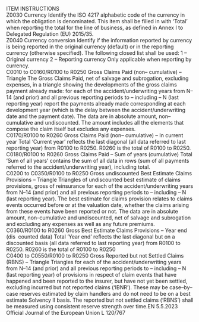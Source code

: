  
ITEM  INSTRUCTIONS  
Z0030  Currency  Identify the ISO 4217 alphabetic code of the currency in which the obligation is 
denominated. 
This item shall be filled in with ‘Total’ when reporting the total for the line of 
business, as defined in Annex I to Delegated Regulation (EU) 2015/35.  
Z0040  Currency conversion  Identify if the information reported by currency is being reported in the original 
currency (default) or in the reporting currency (otherwise specified). The following 
closed list shall be used: 
1 – Original currency 
2 – Reporting currency 
Only applicable when reporting by currency.  
C0010 to 
C0160/R0100 
to R0250  Gross Claims Paid (non– 
cumulative) –Triangle  The Gross Claims Paid, net of salvage and subrogation, excluding expenses, in a 
triangle showing the developments of the gross claims payment already made: for 
each of the accident/underwriting years from N–14 (and prior) and all previous 
reporting periods to – including – N (last reporting year) report the payments 
already made corresponding at each development year (which is the delay 
between the accident/underwriting date and the payment date). 
The data are in absolute amount, non–cumulative and undiscounted. 
The amount includes all the elements that compose the claim itself but excludes 
any expenses.  
C0170/R0100 
to R0260  Gross Claims Paid (non– 
cumulative) – In current year  Total ‘Current year’ reflects the last diagonal (all data referred to last reporting 
year) from R0100 to R0250. 
R0260 is the total of R0100 to R0250.  
C0180/R0100 
to R0260  Gross Claims Paid – Sum of 
years (cumulative)  Total ‘Sum of all years’ contains the sum of all data in rows (sum of all payments 
referred to the accident/underwriting year), including total.  
C0200 to 
C0350/R0100 
to R0250  Gross undiscounted Best 
Estimate Claims Provisions – 
Triangle  Triangles of undiscounted best estimate of claims provisions, gross of reinsurance 
for each of the accident/underwriting years from N–14 (and prior) and all 
previous reporting periods to – including – N (last reporting year). The best 
estimate for claims provision relates to claims events occurred before or at the 
valuation date, whether the claims arising from these events have been reported or 
not. 
The data are in absolute amount, non–cumulative and undiscounted, net of 
salvage and subrogation and excluding any expenses as well as any future 
premiums.  
C0360/R0100 
to R0260  Gross Best Estimate Claims 
Provisions – Year end (dis ­
counted data)  Total ‘Year end’ reflects the last diagonal but on a discounted basis (all data 
referred to last reporting year) from R0100 to R0250. 
R0260 is the total of R0100 to R0250  
C0400 to 
C0550/R0100 
to R0250  Gross Reported but not Settled 
Claims (RBNS) – Triangle  Triangles for each of the accident/underwriting years from N–14 (and prior) and 
all previous reporting periods to – including – N (last reporting year) of provisions 
in respect of claim events that have happened and been reported to the insurer, 
but have not yet been settled, excluding incurred but not reported claims (‘IBNR’). 
These may be case–by–case reserves estimated by claim handlers and do not need 
to be on a best estimate Solvency II basis. The reported but not settled claims 
(‘RBNS’) shall be measured using consistent reserve strength over time.EN  5.5.2023 Official Journal of the European Union L 120/767